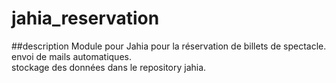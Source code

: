 # jahia_reservation
##description
Module pour Jahia pour la réservation de billets de spectacle.
<br/>
envoi de mails automatiques.
<br/>
stockage des données dans le repository jahia.

